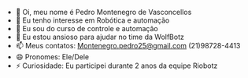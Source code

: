 - 👋 Oi, meu nome é Pedro Montenegro de Vasconcellos
- 👀 Eu tenho interesse em Robótica e automação
- 🌱 Eu sou do curso de controle e automação
- 💞️ Eu estou ansioso para ajudar no time da WolfBotz
- 📫 Meus contatos: Montenegro.pedro25@gmail.com (21)98728-4413
- 😄 Pronomes: Ele/Dele
- ⚡ Curiosidade: Eu participei durante 2 anos da equipe Riobotz
